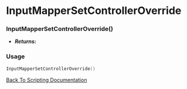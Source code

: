 # InputMapperSetControllerOverride

### InputMapperSetControllerOverride()
- ***Returns:*** 

### Usage

```Lua
InputMapperSetControllerOverride()
```


[Back To Scripting Documentation](../README.md)
